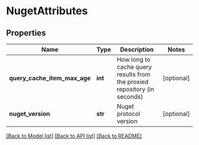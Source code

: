 # NugetAttributes

## Properties

| Name                         | Type    | Description                                                              | Notes      |
| ---------------------------- | ------- | ------------------------------------------------------------------------ | ---------- |
| **query_cache_item_max_age** | **int** | How long to cache query results from the proxied repository (in seconds) | [optional] |
| **nuget_version**            | **str** | Nuget protocol version                                                   | [optional] |

[[Back to Model list]](../README.md#documentation-for-models) [[Back to API list]](../README.md#documentation-for-api-endpoints) [[Back to README]](../README.md)
